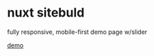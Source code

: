 # nuxt sitebuld

fully responsive, mobile-first demo page w/slider

[demo](https://karzol73.github.io/nuxt-sitebuild/)
